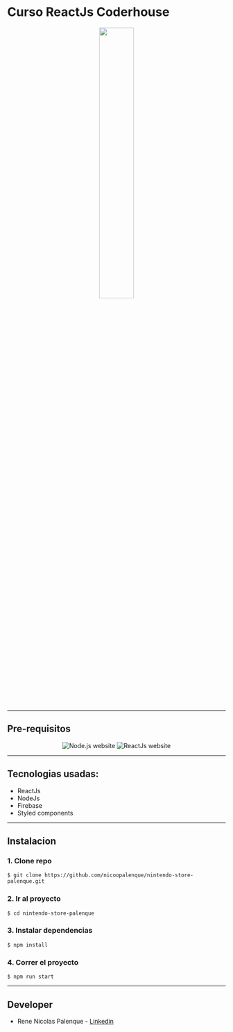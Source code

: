 # Curso ReactJs Coderhouse
<p align="center">
    <img width="40%" height="auto" src="https://logos-download.com/wp-content/uploads/2016/09/React_logo_wordmark.png" />
</p>

---

## Pre-requisitos
<p align="center">
    <img src="https://img.shields.io/static/v1.svg?label=Node&message=v >= 18.7.0&labelColor=339933&color=757575&logoColor=FFFFFF&logo=node.js&style=for-the-badge&logo=appveyor" alt="Node.js website"/>
    <img src="https://img.shields.io/static/v1.svg?label=ReactJs&message=v >= ^18.2.0&labelColor=6666ff&color=757575&logoColor=FFFFFF&logo=node.js&style=for-the-badge&logo=appveyor" alt="ReactJs website"/>
</p>

---

## Tecnologias usadas:
- ReactJs
- NodeJs
- Firebase
- Styled components

---

## Instalacion

### 1. Clone repo

```shell
$ git clone https://github.com/nicoopalenque/nintendo-store-palenque.git
```
### 2. Ir al proyecto

```shell
$ cd nintendo-store-palenque
```

### 3. Instalar dependencias

```shell
$ npm install
```
### 4. Correr el proyecto

```shell
$ npm run start
```

---
## Developer
- Rene Nicolas Palenque - [Linkedin](https://www.linkedin.com/in/rene-nicolas-palenque/)

